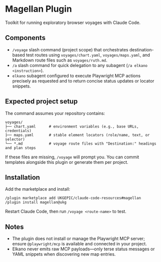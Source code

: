 # Magellan Plugin

Toolkit for running exploratory browser voyages with Claude Code.

## Components

- `/voyage` slash command (project scope) that orchestrates destination-based test routes using `voyages/chart.yaml`, `voyages/maps.yaml`, and Markdown route files such as `voyages/ruth.md`.
- `/a` slash command for quick delegation to any subagent (`/a elkano <instruction>`).
- `elkano` subagent configured to execute Playwright MCP actions precisely as requested and to return concise status updates or locator snippets.

## Expected project setup

The command assumes your repository contains:

```
voyages/
├── chart.yaml      # environment variables (e.g., base URLs, credentials)
├── maps.yaml       # stable element locators (role/name, text, or selector)
└── *.md            # voyage route files with "Destination:" headings and plan steps
```

If these files are missing, `/voyage` will prompt you. You can commit templates alongside this plugin or generate them per project.

## Installation

Add the marketplace and install:
```
/plugin marketplace add UKGEPIC/claude-code-resources#magellan
/plugin install magellan@ukg
```

Restart Claude Code, then run `/voyage <route-name>` to test.

## Notes

- The plugin does not install or manage the Playwright MCP server; ensure `@playwright/mcp` is available and connected in your project.
- Elkano never emits raw MCP payloads—only terse status messages or YAML snippets when discovering new map entries.
